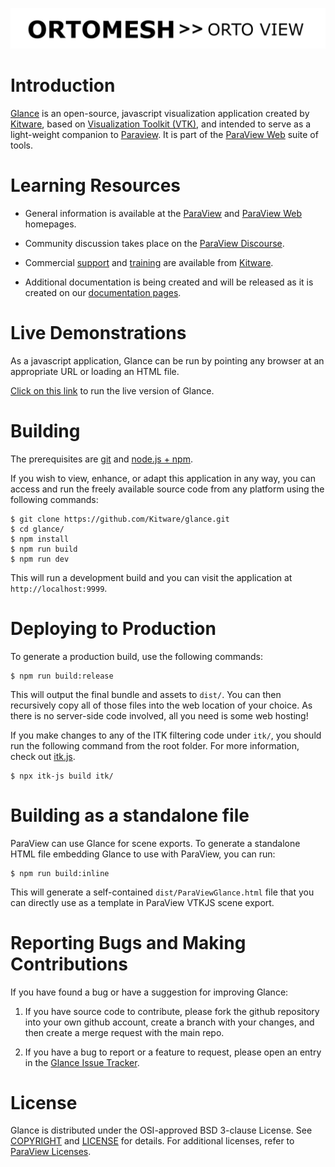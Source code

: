 ![Glance](documentation/content/GlanceLogo.png)

Introduction
============
[Glance][] is an open-source, javascript visualization application created by [Kitware][], based on [Visualization Toolkit (VTK)][VTK], and intended to serve as a light-weight companion to [Paraview][].  It is part of
the [ParaView Web][] suite of tools.

[Glance]: https://kitware.github.io/glance/
[ParaView Web]: http://www.paraview.org/web
[ParaView]: http://www.paraview.org
[VTK]: http://www.vtk.org
[Kitware]: http://www.kitware.com

Learning Resources
==================

* General information is available at the [ParaView][] and [ParaView Web][] homepages.

* Community discussion takes place on the [ParaView Discourse][].

* Commercial [support][Kitware Support] and [training][Kitware Training] are available from [Kitware][].

* Additional documentation is being created and will be released as it is created on our [documentation pages][Glance GitHub.io].

[ParaView Discourse]: https://discourse.paraview.org/
[Kitware Support]: http://www.kkitware.com/products/support.html
[Kitware Training]: http://www.kitware.com/products/protraining.php
[Glance GitHub.io]: https://kitware.github.io/glance/


Live Demonstrations
===================

As a javascript application, Glance can be run by pointing any browser at an appropriate URL or loading an HTML file.

[Click on this link][app] to run the live version of Glance.

[app]: https://kitware.github.io/glance/app


Building
========

The prerequisites are [git][] and [node.js + npm][].

If you wish to view, enhance, or adapt this application in any way, you can access and run the freely available source code from any platform using the following commands:


```
$ git clone https://github.com/Kitware/glance.git
$ cd glance/
$ npm install
$ npm run build
$ npm run dev
```

This will run a development build and you can visit the application at `http://localhost:9999`.

[git]: https://git-scm.com
[node.js + npm]: https://nodejs.org/en

Deploying to Production
=======================

To generate a production build, use the following commands:

```
$ npm run build:release
```

This will output the final bundle and assets to `dist/`.
You can then recursively copy all of those files into the web location of your choice.
As there is no server-side code involved, all you need is some web hosting!

If you make changes to any of the ITK filtering code under `itk/`, you should run the following
command from the root folder. For more information, check out [itk.js].

```
$ npx itk-js build itk/
```

[itk.js]: https://insightsoftwareconsortium.github.io/itk-js/examples/hello_world_node.html

Building as a standalone file
=============================

ParaView can use Glance for scene exports. To generate a standalone HTML file embedding Glance to use with ParaView, you can run:

```
$ npm run build:inline
```

This will generate a self-contained `dist/ParaViewGlance.html` file that you can directly use as a template in ParaView VTKJS scene export.

Reporting Bugs and Making Contributions
=======================================

If you have found a bug or have a suggestion for improving Glance:

1. If you have source code to contribute, please fork the github repository into your own github account, create a branch with your changes, and then create a merge request with the main repo.

2. If you have a bug to report or a feature to request, please open an entry in the [Glance Issue Tracker][].

[Glance Issue Tracker]: https://github.com/kitware/glance/issues


License
=======

Glance is distributed under the OSI-approved BSD 3-clause License.  See [COPYRIGHT][] and [LICENSE][] for details. For additional licenses, refer to [ParaView Licenses][].

[COPYRIGHT]: COPYRIGHT
[LICENSE]: LICENSE
[ParaView Licenses]: http://www.paraview.org/paraview-license/
